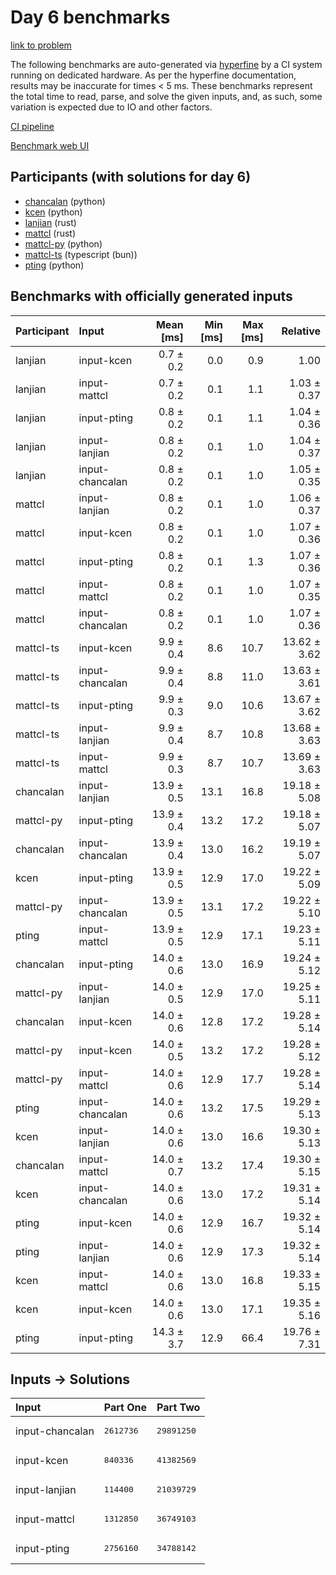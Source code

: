 # Day 6 benchmarks

[link to problem](https://adventofcode.com/2023/day/6)

The following benchmarks are auto-generated via
[hyperfine](https://github.com/sharkdp/hyperfine) by a CI system running on
dedicated hardware. As per the hyperfine documentation, results may be
inaccurate for times < 5 ms. These benchmarks represent the total time to read,
parse, and solve the given inputs, and, as such, some variation is expected due
to IO and other factors.

[CI pipeline](http://ci.papercode.net:8080/teams/main/pipelines/aoc2023)

[Benchmark web UI](https://aoc.ancalagon.black)


## Participants (with solutions for day 6)

- [chancalan](https://github.com/chancalan/aoc2023) (python)
- [kcen](https://github.com/kcen/aoc2023) (python)
- [lanjian](https://github.com/lanjian/aoc-2023) (rust)
- [mattcl](https://github.com/mattcl/aoc2023) (rust)
- [mattcl-py](https://github.com/mattcl/aoc2023-py) (python)
- [mattcl-ts](https://github.com/mattcl/aoc2023-js) (typescript (bun))
- [pting](https://github.com/pting/aoc2023) (python)


## Benchmarks with officially generated inputs

| Participant | Input | Mean [ms] | Min [ms] | Max [ms] | Relative |
|:---|:---|---:|---:|---:|---:|
| lanjian | input-kcen | 0.7 ± 0.2 | 0.0 | 0.9 | 1.00 |
| lanjian | input-mattcl | 0.7 ± 0.2 | 0.1 | 1.1 | 1.03 ± 0.37 |
| lanjian | input-pting | 0.8 ± 0.2 | 0.1 | 1.1 | 1.04 ± 0.36 |
| lanjian | input-lanjian | 0.8 ± 0.2 | 0.1 | 1.0 | 1.04 ± 0.37 |
| lanjian | input-chancalan | 0.8 ± 0.2 | 0.1 | 1.0 | 1.05 ± 0.35 |
| mattcl | input-lanjian | 0.8 ± 0.2 | 0.1 | 1.0 | 1.06 ± 0.37 |
| mattcl | input-kcen | 0.8 ± 0.2 | 0.1 | 1.0 | 1.07 ± 0.36 |
| mattcl | input-pting | 0.8 ± 0.2 | 0.1 | 1.3 | 1.07 ± 0.36 |
| mattcl | input-mattcl | 0.8 ± 0.2 | 0.1 | 1.0 | 1.07 ± 0.35 |
| mattcl | input-chancalan | 0.8 ± 0.2 | 0.1 | 1.0 | 1.07 ± 0.36 |
| mattcl-ts | input-kcen | 9.9 ± 0.4 | 8.6 | 10.7 | 13.62 ± 3.62 |
| mattcl-ts | input-chancalan | 9.9 ± 0.4 | 8.8 | 11.0 | 13.63 ± 3.61 |
| mattcl-ts | input-pting | 9.9 ± 0.3 | 9.0 | 10.6 | 13.67 ± 3.62 |
| mattcl-ts | input-lanjian | 9.9 ± 0.4 | 8.7 | 10.8 | 13.68 ± 3.63 |
| mattcl-ts | input-mattcl | 9.9 ± 0.3 | 8.7 | 10.7 | 13.69 ± 3.63 |
| chancalan | input-lanjian | 13.9 ± 0.5 | 13.1 | 16.8 | 19.18 ± 5.08 |
| mattcl-py | input-pting | 13.9 ± 0.4 | 13.2 | 17.2 | 19.18 ± 5.07 |
| chancalan | input-chancalan | 13.9 ± 0.4 | 13.0 | 16.2 | 19.19 ± 5.07 |
| kcen | input-pting | 13.9 ± 0.5 | 12.9 | 17.0 | 19.22 ± 5.09 |
| mattcl-py | input-chancalan | 13.9 ± 0.5 | 13.1 | 17.2 | 19.22 ± 5.10 |
| pting | input-mattcl | 13.9 ± 0.5 | 12.9 | 17.1 | 19.23 ± 5.11 |
| chancalan | input-pting | 14.0 ± 0.6 | 13.0 | 16.9 | 19.24 ± 5.12 |
| mattcl-py | input-lanjian | 14.0 ± 0.5 | 12.9 | 17.0 | 19.25 ± 5.11 |
| chancalan | input-kcen | 14.0 ± 0.6 | 12.8 | 17.2 | 19.28 ± 5.14 |
| mattcl-py | input-kcen | 14.0 ± 0.5 | 13.2 | 17.2 | 19.28 ± 5.12 |
| mattcl-py | input-mattcl | 14.0 ± 0.6 | 12.9 | 17.7 | 19.28 ± 5.14 |
| pting | input-chancalan | 14.0 ± 0.6 | 13.2 | 17.5 | 19.29 ± 5.13 |
| kcen | input-lanjian | 14.0 ± 0.6 | 13.0 | 16.6 | 19.30 ± 5.13 |
| chancalan | input-mattcl | 14.0 ± 0.7 | 13.2 | 17.4 | 19.30 ± 5.15 |
| kcen | input-chancalan | 14.0 ± 0.6 | 13.0 | 17.2 | 19.31 ± 5.14 |
| pting | input-kcen | 14.0 ± 0.6 | 12.9 | 16.7 | 19.32 ± 5.14 |
| pting | input-lanjian | 14.0 ± 0.6 | 12.9 | 17.3 | 19.32 ± 5.14 |
| kcen | input-mattcl | 14.0 ± 0.6 | 13.0 | 16.8 | 19.33 ± 5.15 |
| kcen | input-kcen | 14.0 ± 0.6 | 13.0 | 17.1 | 19.35 ± 5.16 |
| pting | input-pting | 14.3 ± 3.7 | 12.9 | 66.4 | 19.76 ± 7.31 |


## Inputs -> Solutions

| Input | Part One | Part Two |
|:---|:---|:---|
|input-chancalan|<pre>2612736</pre>|<pre>29891250</pre>|
|input-kcen|<pre>840336</pre>|<pre>41382569</pre>|
|input-lanjian|<pre>114400</pre>|<pre>21039729</pre>|
|input-mattcl|<pre>1312850</pre>|<pre>36749103</pre>|
|input-pting|<pre>2756160</pre>|<pre>34788142</pre>|